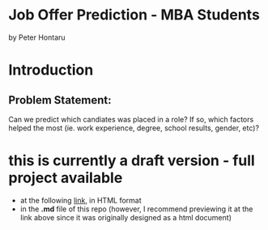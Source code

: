 Job Offer Prediction - MBA Students
================
by Peter Hontaru

# Introduction

## Problem Statement:

Can we predict which candiates was placed in a role? If so, which
factors helped the most (ie. work experience, degree, school results,
gender, etc)?

# this is currently a draft version - full project available

-   at the following
    [link](http://htmlpreview.github.io/?https://github.com/peterhontaru/Job-Offer-Prediction-MBA-Students/blob/master/Placement-Prediction.html),
    in HTML format
-   in the **.md** file of this repo (however, I recommend previewing it
    at the link above since it was originally designed as a html
    document)
